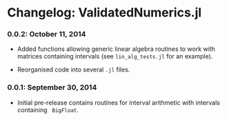 # Changelog: ValidatedNumerics.jl

### 0.0.2: October 11, 2014
- Added functions allowing generic linear algebra routines to work with matrices containing intervals (see `lin_alg_tests.jl` for an example).

- Reorganised code into several `.jl` files.

### 0.0.1:  September 30, 2014
- Initial pre-release contains routines for interval arithmetic with intervals containing ` BigFloat`.
